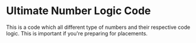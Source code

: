 # Ultimate Number Logic Code

This is a code which all different type of numbers and their respective code logic.
This is important if you're preparing for placements.